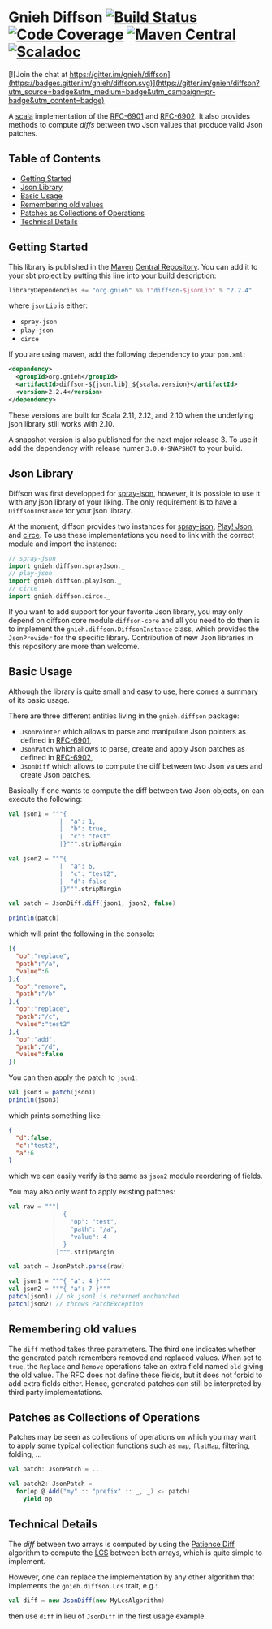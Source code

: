Gnieh Diffson [![Build Status](https://travis-ci.org/gnieh/diffson.png)](https://travis-ci.org/gnieh/diffson) [![Code Coverage](https://codecov.io/github/gnieh/diffson/coverage.svg?branch=master)](https://codecov.io/github/gnieh/diffson?branch=master) [![Maven Central](https://img.shields.io/maven-central/v/org.gnieh/diffson-core_2.11.svg)](https://maven-badges.herokuapp.com/maven-central/org.gnieh/diffson-core_2.11) [![Scaladoc](https://javadoc.io/badge/org.gnieh/diffson-core_2.12.svg)](https://javadoc.io/doc/org.gnieh/diffson-core_2.12)
=============

[![Join the chat at https://gitter.im/gnieh/diffson](https://badges.gitter.im/gnieh/diffson.svg)](https://gitter.im/gnieh/diffson?utm_source=badge&utm_medium=badge&utm_campaign=pr-badge&utm_content=badge)

A [scala][6] implementation of the [RFC-6901][1] and [RFC-6902][2].
It also provides methods to compute _diffs_ between two Json values that produce valid Json patches.

<!-- START doctoc generated TOC please keep comment here to allow auto update -->
<!-- DON'T EDIT THIS SECTION, INSTEAD RE-RUN doctoc TO UPDATE -->
## Table of Contents

- [Getting Started](#getting-started)
- [Json Library](#json-library)
- [Basic Usage](#basic-usage)
- [Remembering old values](#remembering-old-values)
- [Patches as Collections of Operations](#patches-as-collections-of-operations)
- [Technical Details](#technical-details)

<!-- END doctoc generated TOC please keep comment here to allow auto update -->

Getting Started
---------------

This library is published in the [Maven][7] [Central Repository][8].
You can add it to your sbt project by putting this line into your build description:
```scala
libraryDependencies += "org.gnieh" %% f"diffson-$jsonLib" % "2.2.4"
```

where `jsonLib` is either:

 - `spray-json`
 - `play-json`
 - `circe`

If you are using maven, add the following dependency to your `pom.xml`:
```xml
<dependency>
  <groupId>org.gnieh</groupId>
  <artifactId>diffson-${json.lib}_${scala.version}</artifactId>
  <version>2.2.4</version>
</dependency>
```

These versions are built for Scala 2.11, 2.12, and 2.10 when the underlying json library still works with 2.10.

A snapshot version is also published for the next major release 3. To use it add the dependency with release numer `3.0.0-SNAPSHOT` to your build.

Json Library
------------

Diffson was first developped for [spray-json][3], however, it is possible to use it with any json library of your liking.
The only requirement is to have a `DiffsonInstance` for your json library.

At the moment, diffson provides two instances for [spray-json][3], [Play! Json][9], and [circe][10].
To use these implementations you need to link with the correct module and import the instance:

```scala
// spray-json
import gnieh.diffson.sprayJson._
// play-json
import gnieh.diffson.playJson._
// circe
import gnieh.diffson.circe._
```

If you want to add support for your favorite Json library, you may only depend on diffson core module `diffson-core` and all you need to do then is to implement the `gnieh.diffson.DiffsonInstance` class, which provides the `JsonProvider` for the specific library. Contribution of new Json libraries in this repository are more than welcome.

Basic Usage
-----------

Although the library is quite small and easy to use, here comes a summary of its basic usage.

There are three different entities living in the `gnieh.diffson` package:
 - `JsonPointer` which allows to parse and manipulate Json pointers as defined in [RFC-6901][1],
 - `JsonPatch` which allows to parse, create and apply Json patches as defined in [RFC-6902][2],
 - `JsonDiff` which allows to compute the diff between two Json values and create Json patches.

Basically if one wants to compute the diff between two Json objects, on can execute the following:
```scala
val json1 = """{
              |  "a": 1,
              |  "b": true,
              |  "c": "test"
              |}""".stripMargin

val json2 = """{
              |  "a": 6,
              |  "c": "test2",
              |  "d": false
              |}""".stripMargin

val patch = JsonDiff.diff(json1, json2, false)

println(patch)
```
which will print the following in the console:
```json
[{
  "op":"replace",
  "path":"/a",
  "value":6
},{
  "op":"remove",
  "path":"/b"
},{
  "op":"replace",
  "path":"/c",
  "value":"test2"
},{
  "op":"add",
  "path":"/d",
  "value":false
}]
```
You can then apply the patch to `json1`:
```scala
val json3 = patch(json1)
println(json3)
```

which prints something like:
```json
{
  "d":false,
  "c":"test2",
  "a":6
}
```
which we can easily verify is the same as `json2` modulo reordering of fields.

You may also only want to apply existing patches:
```scala
val raw = """[
            |  {
            |    "op": "test",
            |    "path": "/a",
            |    "value": 4
            |  }
            |]""".stripMargin

val patch = JsonPatch.parse(raw)

val json1 = """{ "a": 4 }"""
val json2 = """{ "a": 7 }"""
patch(json1) // ok json1 is returned unchanched
patch(json2) // throws PatchException
```

Remembering old values
----------------------

The `diff` method takes three parameters. The third one indicates whether the generated patch remembers removed and replaced values.
When set to `true`, the `Replace` and `Remove` operations take an extra field named `old` giving the old value.
The RFC does not define these fields, but it does not forbid to add extra fields either. Hence, generated patches can still be interpreted by third party implementations.

Patches as Collections of Operations
------------------------------------

Patches may be seen as collections of operations on which you may want to apply some typical collection functions such as `map`, `flatMap`, filtering, folding, ...

```scala
val patch: JsonPatch = ...

val patch2: JsonPatch =
  for(op @ Add("my" :: "prefix" :: _, _) <- patch)
    yield op
```

Technical Details
-----------------

The _diff_ between two arrays is computed by using the [Patience Diff][4] algorithm to compute the [LCS][5] between both arrays, which is quite simple to implement.

However, one can replace the implementation by any other algorithm that implements the `gnieh.diffson.Lcs` trait, e.g.:
```scala
val diff = new JsonDiff(new MyLcsAlgorithm)
```

then use `diff` in lieu of `JsonDiff` in the first usage example.

[1]: http://tools.ietf.org/html/rfc6901
[2]: http://tools.ietf.org/html/rfc6902
[3]: https://github.com/spray/spray-json
[4]: http://alfedenzo.livejournal.com/170301.html
[5]: https://en.wikipedia.org/wiki/Longest_common_subsequence_problem
[6]: http://scala-lang.org
[7]: http://maven.apache.org/
[8]: http://search.maven.org/
[9]: https://www.playframework.com/documentation/latest/ScalaJson
[10]: https://circe.github.io/circe/
